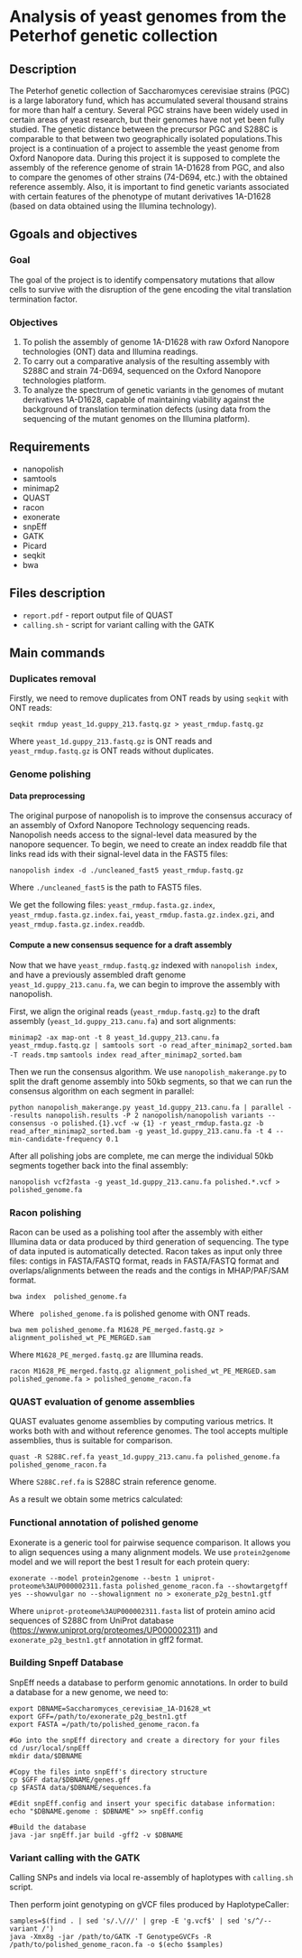 # Analysis of yeast genomes from the Peterhof genetic collection
## Description
The Peterhof genetic collection of Saccharomyces cerevisiae strains (PGC) is a large laboratory fund, which has accumulated several thousand strains for more than half a century. Several PGC strains have been widely used in certain areas of yeast research, but their genomes have not yet been fully studied. The genetic distance between the precursor PGC and S288C is comparable to that between two geographically isolated populations.This project is a continuation of a project to assemble the yeast genome from Oxford Nanopore data. During this project it is supposed to complete the assembly of the reference genome of strain 1A-D1628 from PGC, and also to compare the genomes of other strains (74-D694, etc.) with the obtained reference assembly. Also, it is important to find genetic variants associated with certain features of the phenotype of mutant derivatives 1A-D1628 (based on data obtained using the Illumina technology).

## Ggoals and objectives
### Goal

The goal of the project is to identify compensatory mutations that allow cells to survive with the disruption of the gene encoding the vital translation termination factor.

### Objectives

1. To polish the assembly of genome 1A-D1628 with raw Oxford Nanopore technologies (ONT) data and Illumina readings.
2. To carry out a comparative analysis of the resulting assembly with S288C and strain 74-D694, sequenced on the Oxford Nanopore technologies platform.
3. To analyze the spectrum of genetic variants in the genomes of mutant derivatives 1A-D1628, capable of maintaining viability against the background of translation termination defects (using data from the sequencing of the mutant genomes on the Illumina platform).

## Requirements

* nanopolish
* samtools
* minimap2
* QUAST
* racon
* exonerate
* snpEff
* GATK
* Picard
* seqkit
* bwa

## Files description

* ```report.pdf```  - report output file of QUAST
* ```calling.sh``` - script for variant calling with the GATK

## Main commands
### Duplicates removal

Firstly, we need to remove duplicates from ONT reads by using ``seqkit`` with ONT reads:

```seqkit rmdup yeast_1d.guppy_213.fastq.gz > yeast_rmdup.fastq.gz```

Where ```yeast_1d.guppy_213.fastq.gz``` is ONT reads and ```yeast_rmdup.fastq.gz``` is ONT reads without duplicates.

### Genome polishing
#### Data preprocessing

The original purpose of nanopolish is to improve the consensus accuracy of an assembly of Oxford Nanopore Technology sequencing reads. Nanopolish needs access to the signal-level data measured by the nanopore sequencer. To begin, we need to create an index readdb file that links read ids with their signal-level data in the FAST5 files:

```nanopolish index -d ./uncleaned_fast5 yeast_rmdup.fastq.gz```

Where ```./uncleaned_fast5``` is the path to FAST5 files.

We get the following files: ```yeast_rmdup.fasta.gz.index```, ```yeast_rmdup.fasta.gz.index.fai```, ```yeast_rmdup.fasta.gz.index.gzi```, and ```yeast_rmdup.fasta.gz.index.readdb```.

#### Compute a new consensus sequence for a draft assembly

Now that we have ```yeast_rmdup.fastq.gz``` indexed with ```nanopolish index```, and have a previously assembled draft genome ```yeast_1d.guppy_213.canu.fa```, we can begin to improve the assembly with nanopolish.

First, we align the original reads (```yeast_rmdup.fastq.gz```) to the draft assembly (```yeast_1d.guppy_213.canu.fa```) and sort alignments:

```minimap2 -ax map-ont -t 8 yeast_1d.guppy_213.canu.fa yeast_rmdup.fastq.gz | samtools sort -o read_after_minimap2_sorted.bam -T reads.tmp``` 
```samtools index read_after_minimap2_sorted.bam```

Then we run the consensus algorithm. We use ```nanopolish_makerange.py``` to split the draft genome assembly into 50kb segments, so that we can run the consensus algorithm on each segment in parallel:

```python nanopolish_makerange.py yeast_1d.guppy_213.canu.fa | parallel --results nanopolish.results -P 2 nanopolish/nanopolish variants --consensus -o polished.{1}.vcf -w {1} -r yeast_rmdup.fasta.gz -b read_after_minimap2_sorted.bam -g yeast_1d.guppy_213.canu.fa -t 4 --min-candidate-frequency 0.1 ```

After all polishing jobs are complete, me can merge the individual 50kb segments together back into the final assembly:

```nanopolish vcf2fasta -g yeast_1d.guppy_213.canu.fa polished.*.vcf > polished_genome.fa```

### Racon polishing

Racon can be used as a polishing tool after the assembly with either Illumina data or data produced by third generation of sequencing. The type of data inputed is automatically detected. Racon takes as input only three files: contigs in FASTA/FASTQ format, reads in FASTA/FASTQ format and overlaps/alignments between the reads and the contigs in MHAP/PAF/SAM format. 

```bwa index  polished_genome.fa```

Where ``` polished_genome.fa``` is polished genome with ONT reads.

```bwa mem polished_genome.fa M1628_PE_merged.fastq.gz > alignment_polished_wt_PE_MERGED.sam```

Where ```M1628_PE_merged.fastq.gz``` are Illumina reads.

```racon M1628_PE_merged.fastq.gz alignment_polished_wt_PE_MERGED.sam polished_genome.fa > polished_genome_racon.fa```

### QUAST evaluation of genome assemblies

QUAST evaluates genome assemblies by computing various metrics. It works both with and without reference genomes. The tool accepts multiple assemblies, thus is suitable for comparison.

```quast -R S288C.ref.fa yeast_1d.guppy_213.canu.fa polished_genome.fa polished_genome_racon.fa```

Where ```S288C.ref.fa``` is S288C strain reference genome.

As a result we obtain some metrics calculated:



### Functional annotation of polished genome

Exonerate is a generic tool for pairwise sequence comparison. It allows you to align sequences using a many alignment models. We use ```protein2genome``` model and we will report the best 1 result for each protein query:

```exonerate --model protein2genome --bestn 1 uniprot-proteome%3AUP000002311.fasta polished_genome_racon.fa --showtargetgff yes --showvulgar no --showalignment no > exonerate_p2g_bestn1.gtf```

Where ```uniprot-proteome%3AUP000002311.fasta``` list of protein amino acid sequences of S288C from UniProt database (https://www.uniprot.org/proteomes/UP000002311) and ```exonerate_p2g_bestn1.gtf``` annotation in gff2 format.

### Building Snpeff Database

SnpEff needs a database to perform genomic annotations. In order to build a database for a new genome, we need to: 

```
export DBNAME=Saccharomyces_cerevisiae_1A-D1628_wt
export GFF=/path/to/exonerate_p2g_bestn1.gtf
export FASTA =/path/to/polished_genome_racon.fa

#Go into the snpEff directory and create a directory for your files
cd /usr/local/snpEff
mkdir data/$DBNAME

#Copy the files into snpEff's directory structure
cp $GFF data/$DBNAME/genes.gff
cp $FASTA data/$DBNAME/sequences.fa
 
#Edit snpEff.config and insert your specific database information:
echo "$DBNAME.genome : $DBNAME" >> snpEff.config

#Build the database
java -jar snpEff.jar build -gff2 -v $DBNAME
```
 
 ### Variant calling with the GATK
 
 Calling SNPs and indels via local re-assembly of haplotypes with ```calling.sh``` script.
 
 Then perform joint genotyping on gVCF files produced by HaplotypeCaller:
 
 ```
samples=$(find . | sed 's/.\///' | grep -E 'g.vcf$' | sed 's/^/--variant /')
java -Xmx8g -jar /path/to/GATK -T GenotypeGVCFs -R /path/to/polished_genome_racon.fa -o $(echo $samples)
```
 
 



